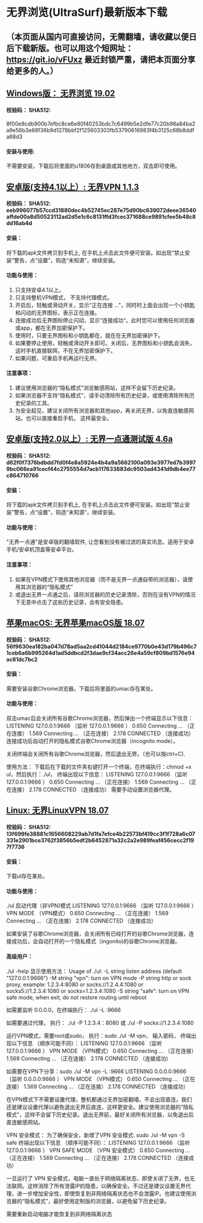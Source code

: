 # 无界浏览(UltraSurf)最新版本下载
## （本页面从国内可直接访问，无需翻墙，请收藏以便日后下载新版。也可以用这个短网址： https://git.io/vFUxz 最近封锁严重，请把本页面分享给更多的人。）

## [Windows版： 无界浏览 19.02](https://raw.githubusercontent.com/wujieliulan/download/master/u.zip)

#### 校验码： SHA512:
8f00e8cdb900b7efbc8ce6e80f40253bdc7c6499b5e2dfe77c20b98a84ba2a9e56b3e68f36b9d1278bbf2f125603303fb53790616983f4b3125c68b8ddfa88d3

#### 安装与使用:
不需要安装，下载后将里面的u1806存到桌面或其他地方，双击即可使用。


## [安卓版(支持4.1以上）: 无界VPN 1.1.3](https://raw.githubusercontent.com/wujieliulan/download/master/u.apk)

#### 校验码： SHA512: eeb996077b57ccd31880dec4b52745ec287e75d90bc639072deee36540affde00a8d50523112ad2d5e1c6c8131ffd3fcec371688ce9891cfee5b48c8dd16ab4d

#### 安装：

将下载的apk文件拷贝到手机上, 在手机上点击此文件便可安装。如出现“禁止安装”警告，点“设置”，钩选“未知源”，继续安装。

#### 功能与使用：

1. 只支持安卓4.1以上。
2. 只支持整机VPN模式， 不支持代理模式。
3. 开启后，轻触或滑动开关，显示“正在连接 ..."，同时时上面会出现一个小钥匙和闪动的无界图标，表示正在连接。
4. 连接成功后无界图标停止闪动，显示“连接成功“。此时您可以使用任何浏览器或app，都在无界加密保护下。
5. 使用时，只要无界图标和小钥匙都在，就在在无界加密保护下。
6. 如果要停止使用，轻触或滑动开关即可。关闭后，无界图标和小钥匙会消失，这时手机直接联网，不在无界加密保护下。
7. 如果问题，可重启手机再运行无界。

#### 注意事项：
1. 建议使用浏览器的“隐私模式”浏览敏感网站，这样不会留下历史纪录。
2. 如果浏览器不支持“隐私模式”，请手动清除所有历史纪录，或使用清除所有历史纪录的工具。
3. 为安全起见，建议关闭所有浏览器和其他app，再关闭无界，以免直连敏感网站。也可以直接重启手机， 这样最安全。


## [安卓版(支持2.0以上）: 无界一点通测试版 4.6a](https://raw.githubusercontent.com/wujieliulan/download/master/um.apk)

#### 校验码： SHA512:  d62f0f7376bdbdd7fd0f4e8a5924e4b4a9a5662100a093e3977ed7b39979bc066ea91cecf44c2755554d7acb117633883dc9503ad4341d9db4ee77c864710766

#### 安装：

将下载的apk文件拷贝到手机上, 在手机上点击此文件便可安装。如出现“禁止安装”警告，点“设置”，钩选“未知源”，继续安装。

#### 功能与使用：

"无界一点通"是安卓版的翻墙软件, 让您看到没有被过滤的真实讯息。适用于安卓手机/安卓机顶盒等安卓平台。

#### 注意事项：
1. 如果在VPN模式下使用其他浏览器（而不是无界一点通自带的浏览器），请使用其浏览器的“隐私模式”
2. 或退出无界一点通之后，请将浏览器的历史记录清除，否则在没有VPN的情况下无意中点击了这些历史记录，会有安全隐患。

## [苹果macOS: 无界苹果macOS版 18.07](https://raw.githubusercontent.com/wujieliulan/download/master/u.dmg)

#### 校验码： SHA512: 56f9630ea182ba047d78ad5aa2cd41044d2184ce9770b0e43d179b496c71ceb6a6b995264d1ad5ddbcd2f3dae9cf34acc26e4a59cf809bd1576e94ac81dc7bc2

#### 安装：

需要安装谷歌Chrome浏览器。下载后将里面的umac存在某处。

#### 功能与使用：

双击umac后会关闭所有谷歌Chrome浏览器，然后弹出一个终端显示以下信息：
LISTENING 127.0.0.1:9666 （监听 127.0.0.1:9666 ）
0.650 Connecting ... （正在连接）
1.569 Connecting ... （正在连接）
2.178 CONNECTED （连接成功）
连接成功后自动打开的隐私模式谷歌Chrome浏览器（incognito mode）。

关闭终端会关闭所有谷歌Chrome浏览器，然后退出无界。（也可以按ctrl+C).


使用方法：
下载后在下载的文件夹右键打开一个终端，在终端执行：chmod +x ul，然后执行：./ul， 终端出现以下信息：
LISTENING 127.0.0.1:9666 （监听 127.0.0.1:9666 ）
0.650 Connecting ... （正在连接）
1.569 Connecting ... （正在连接）
2.178 CONNECTED （连接成功）
需要手动设置浏览器代理。

## [Linux: 无界LinuxVPN 18.07](https://raw.githubusercontent.com/wujieliulan/download/master/ul)

#### 校验码： SHA512: 13f699fe38881c1656608229ab7d1fa7efce4b22573bf419cc3f1f728a6c07331e2901bce3762f3856b5edf2b6452871a32c2a2e989feaf456cecc2f197f7736

#### 安装：

下载ul存在某处。

#### 功能与使用：

./ul 启动代理（非VPN)模式
LISTENING 127.0.0.1:9666 （监听 127.0.0.1:9666 ）
VPN MODE （VPN模式）
0.650 Connecting ... （正在连接）
1.569 Connecting ... （正在连接）
2.178 CONNECTED （连接成功）

如果安装了谷歌Chrome浏览器，会关闭所有已经打开的谷歌Chrome浏览器，连接成功后，会自动打开的一个隐私模式（ingonito)的谷歌Chrome浏览器。

#### 高级用户：

./ul -help 显示使用方法：
Usage of ./ul:
-L string
listen address (default "127.0.0.1:9666")
-M string
"vpn": turn on VPN mode
-P string
http or sock proxy, example: 1.2.3.4:8080 or socks://1.2.4.4:1080 or socks5://1.2.3.4:1080 or socks=1.2.3.4:1080
-S string
"safe": turn on VPN safe mode, when exit, do not restore routing until reboot

如需要监听 0.0.0.0，在终端执行： ./ul -L :9666

如需要通过代理， 执行： ./ul -P 1.2.3.4：8080 或 ./ul -P socks://1.2.3.4:1080

运行VPN模式，需要root或sudo， 执行：sudo ./ul -M vpn， 输入密码， 终端出现以下信息 （顺序可能不同）：
LISTENING 127.0.0.1:9666 （监听 127.0.0.1:9666 ）
VPN MODE （VPN模式）
0.650 Connecting ... （正在连接）
1.569 Connecting ... （正在连接）
2.178 CONNECTED （连接成功）

如需要在VPN下分享：sudo ./ul -M vpn -L :9666
LISTENING 0.0.0.0:9666 （监听 0.0.0.0:9666 ）
VPN MODE （VPN模式）
0.650 Connecting ... （正在连接）
1.569 Connecting ... （正在连接）
2.178 CONNECTED （连接成功）

在VPN模式下不需要设置代理，整机都通过无界加密翻墙，不会出现直连。我们还是建议设置代理以避免退出无界后直连，这样更安全。建议使用浏览器的“隐私模式”，这样不会留下历史纪录。退出无界前，最好关闭所有浏览器，以免退出后直连敏感网站。

VPN 安全模式：
为了确保安全，新增了VPN 安全模式: sudo ./ul -M vpn -S safe
终端出现以下信息 （顺序可能不同）：
LISTENING 127.0.0.1:9666 （监听 127.0.0.1:9666 ）
VPN SAFE MODE （VPN 安全模式）
0.650 Connecting ... （正在连接）
1.569 Connecting ... （正在连接）
2.178 CONNECTED （连接成功）

一旦运行了 VPN 安全模式，电脑一直处于网络隔离状态，即使关闭了无界，也无法联网。这样消除了所有泄露IP的隐患，以确保安全。不过还是建议设置无界代理，进一步增加安全性，即使恢复到非网络隔离状态也不会泄露IP。也建议使用浏览器的“隐私模式”，最好使用定制版的浏览器，以避免留下历史纪录。

需要重新启动电脑才能恢复到非网络隔离状态
